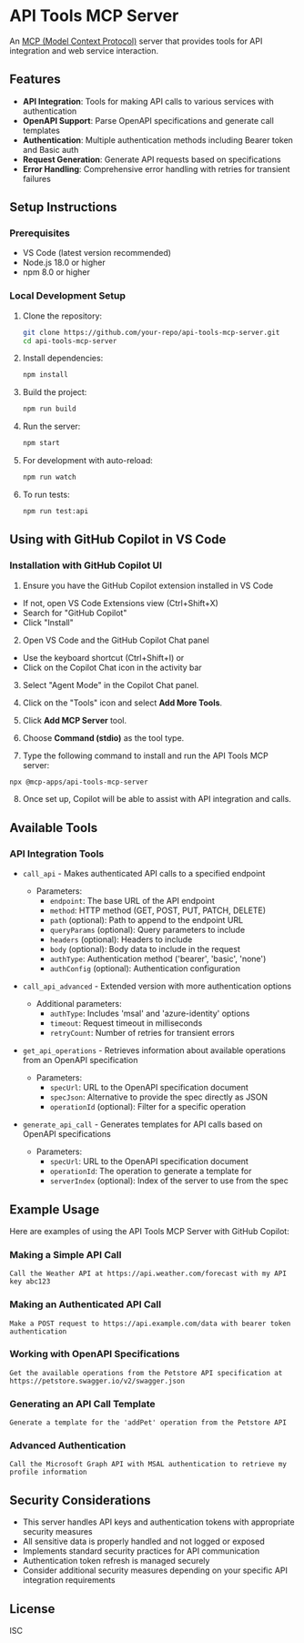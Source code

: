 # API Tools MCP Server

An [MCP (Model Context Protocol)](https://modelcontextprotocol.io/) server that provides tools for API integration and web service interaction.

## Features

- **API Integration**: Tools for making API calls to various services with authentication
- **OpenAPI Support**: Parse OpenAPI specifications and generate call templates
- **Authentication**: Multiple authentication methods including Bearer token and Basic auth
- **Request Generation**: Generate API requests based on specifications
- **Error Handling**: Comprehensive error handling with retries for transient failures

## Setup Instructions

### Prerequisites

- VS Code (latest version recommended)
- Node.js 18.0 or higher
- npm 8.0 or higher

### Local Development Setup

1. Clone the repository:
   ```bash
   git clone https://github.com/your-repo/api-tools-mcp-server.git
   cd api-tools-mcp-server
   ```

2. Install dependencies:
   ```bash
   npm install
   ```

3. Build the project:
   ```bash
   npm run build
   ```

4. Run the server:
   ```bash
   npm start
   ```

5. For development with auto-reload:
   ```bash
   npm run watch
   ```

6. To run tests:
   ```bash
   npm run test:api
   ```

## Using with GitHub Copilot in VS Code

### Installation with GitHub Copilot UI

1. Ensure you have the GitHub Copilot extension installed in VS Code
  - If not, open VS Code Extensions view (Ctrl+Shift+X)
  - Search for "GitHub Copilot"
  - Click "Install"

2. Open VS Code and the GitHub Copilot Chat panel
  - Use the keyboard shortcut (Ctrl+Shift+I) or
  - Click on the Copilot Chat icon in the activity bar

3. Select "Agent Mode" in the Copilot Chat panel.

4. Click on the "Tools" icon and select **Add More Tools**.

5. Click **Add MCP Server** tool.

6. Choose **Command (stdio)** as the tool type.

7. Type the following command to install and run the API Tools MCP server:
  ```bash
  npx @mcp-apps/api-tools-mcp-server
  ```

8. Once set up, Copilot will be able to assist with API integration and calls.

## Available Tools

### API Integration Tools

- `call_api` - Makes authenticated API calls to a specified endpoint
  - Parameters:
    - `endpoint`: The base URL of the API endpoint
    - `method`: HTTP method (GET, POST, PUT, PATCH, DELETE)
    - `path` (optional): Path to append to the endpoint URL
    - `queryParams` (optional): Query parameters to include
    - `headers` (optional): Headers to include
    - `body` (optional): Body data to include in the request
    - `authType`: Authentication method ('bearer', 'basic', 'none')
    - `authConfig` (optional): Authentication configuration

- `call_api_advanced` - Extended version with more authentication options
  - Additional parameters:
    - `authType`: Includes 'msal' and 'azure-identity' options
    - `timeout`: Request timeout in milliseconds
    - `retryCount`: Number of retries for transient errors

- `get_api_operations` - Retrieves information about available operations from an OpenAPI specification
  - Parameters:
    - `specUrl`: URL to the OpenAPI specification document
    - `specJson`: Alternative to provide the spec directly as JSON
    - `operationId` (optional): Filter for a specific operation

- `generate_api_call` - Generates templates for API calls based on OpenAPI specifications
  - Parameters:
    - `specUrl`: URL to the OpenAPI specification document
    - `operationId`: The operation to generate a template for
    - `serverIndex` (optional): Index of the server to use from the spec

## Example Usage

Here are examples of using the API Tools MCP Server with GitHub Copilot:

### Making a Simple API Call
```
Call the Weather API at https://api.weather.com/forecast with my API key abc123
```

### Making an Authenticated API Call
```
Make a POST request to https://api.example.com/data with bearer token authentication
```

### Working with OpenAPI Specifications
```
Get the available operations from the Petstore API specification at https://petstore.swagger.io/v2/swagger.json
```

### Generating an API Call Template
```
Generate a template for the 'addPet' operation from the Petstore API
```

### Advanced Authentication
```
Call the Microsoft Graph API with MSAL authentication to retrieve my profile information
```

## Security Considerations

- This server handles API keys and authentication tokens with appropriate security measures
- All sensitive data is properly handled and not logged or exposed
- Implements standard security practices for API communication
- Authentication token refresh is managed securely
- Consider additional security measures depending on your specific API integration requirements

## License

ISC